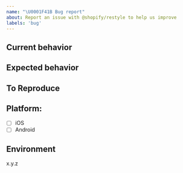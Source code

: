 ```yaml
---
name: "\U0001F41B Bug report"
about: Report an issue with @shopify/restyle to help us improve
labels: 'bug'
---
```


<!-- Thanks for taking the time to fill out this bug report!

If this is not a bug report, please use other relevant channels:
- [Create a feature proposal on Discussions](https://github.com/Shopify/restyle/discussions/new)
- [Chat with others in the #restyle channel on Shopify React Native Open Source Discord](https://discord.gg/k2gzABTfav)

Before you proceed:

- Make sure you are on latest versions of the @shopify/restyle package.
- If you are having an issue with your machine or build tools, the issue belongs on another repository as that is outside of the scope of Restyle. -->

## Current behavior

<!-- What code are you running and what is happening? Include a screenshot or video if it's a UI related issue. -->

## Expected behavior

<!-- What do you expect to happen instead? -->

## To Reproduce

<!-- Please provide a way to reproduce the problem if it's possible. Use the fixture app to create an example that reproduces the bug and provide a link to a GitHub repository under your username. -->

## Platform:

- [ ] iOS
- [ ] Android

## Environment

<!-- What is the exact version of @shopify/restyle that you are using? -->

x.y.z
